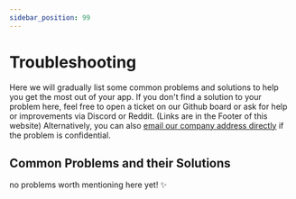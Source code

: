 ```yaml
---
sidebar_position: 99
---
```


# Troubleshooting

Here we will gradually list some common problems and solutions to help you get the most out of your app. If you don't find a solution to your problem here, feel free to open a ticket on our Github board or ask for help or improvements via Discord or Reddit. (Links are in the Footer of this website) Alternatively, you can also [email our company address directly](mailto:contact@phalco.de) if the problem is confidential.

## Common Problems and their Solutions

no problems worth mentioning here yet! ✨
